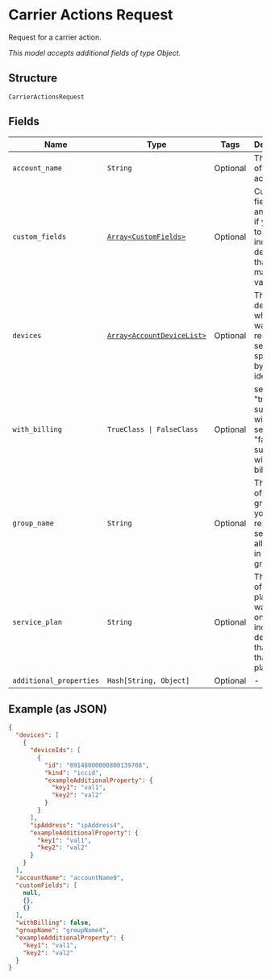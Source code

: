 
# Carrier Actions Request

Request for a carrier action.

*This model accepts additional fields of type Object.*

## Structure

`CarrierActionsRequest`

## Fields

| Name | Type | Tags | Description |
|  --- | --- | --- | --- |
| `account_name` | `String` | Optional | The name of a billing account. |
| `custom_fields` | [`Array<CustomFields>`](../../doc/models/custom-fields.md) | Optional | Custom field names and values, if you want to only include devices that have matching values. |
| `devices` | [`Array<AccountDeviceList>`](../../doc/models/account-device-list.md) | Optional | The devices for which you want to restore service, specified by device identifier. |
| `with_billing` | `TrueClass \| FalseClass` | Optional | set to "true" to suspend with billing, set to "false" to suspend without billing |
| `group_name` | `String` | Optional | The name of a device group, if you want to restore service for all devices in that group. |
| `service_plan` | `String` | Optional | The name of a service plan, if you want to only include devices that have that service plan. |
| `additional_properties` | `Hash[String, Object]` | Optional | - |

## Example (as JSON)

```json
{
  "devices": [
    {
      "deviceIds": [
        {
          "id": "89148000000800139708",
          "kind": "iccid",
          "exampleAdditionalProperty": {
            "key1": "val1",
            "key2": "val2"
          }
        }
      ],
      "ipAddress": "ipAddress4",
      "exampleAdditionalProperty": {
        "key1": "val1",
        "key2": "val2"
      }
    }
  ],
  "accountName": "accountName0",
  "customFields": [
    null,
    {},
    {}
  ],
  "withBilling": false,
  "groupName": "groupName4",
  "exampleAdditionalProperty": {
    "key1": "val1",
    "key2": "val2"
  }
}
```

